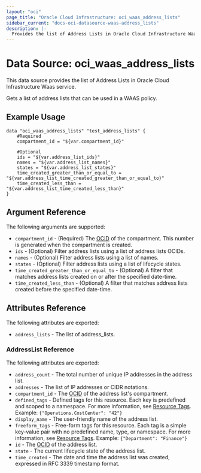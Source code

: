 ```yaml
---
layout: "oci"
page_title: "Oracle Cloud Infrastructure: oci_waas_address_lists"
sidebar_current: "docs-oci-datasource-waas-address_lists"
description: |-
  Provides the list of Address Lists in Oracle Cloud Infrastructure Waas service
---
```


# Data Source: oci_waas_address_lists
This data source provides the list of Address Lists in Oracle Cloud Infrastructure Waas service.

Gets a list of address lists that can be used in a WAAS policy.

## Example Usage

```hcl
data "oci_waas_address_lists" "test_address_lists" {
	#Required
	compartment_id = "${var.compartment_id}"

	#Optional
	ids = "${var.address_list_ids}"
	names = "${var.address_list_names}"
	states = "${var.address_list_states}"
	time_created_greater_than_or_equal_to = "${var.address_list_time_created_greater_than_or_equal_to}"
	time_created_less_than = "${var.address_list_time_created_less_than}"
}
```

## Argument Reference

The following arguments are supported:

* `compartment_id` - (Required) The [OCID](https://docs.cloud.oracle.com/iaas/Content/General/Concepts/identifiers.htm) of the compartment. This number is generated when the compartment is created.
* `ids` - (Optional) Filter address lists using a list of address lists OCIDs.
* `names` - (Optional) Filter address lists using a list of names.
* `states` - (Optional) Filter address lists using a list of lifecycle states.
* `time_created_greater_than_or_equal_to` - (Optional) A filter that matches address lists created on or after the specified date-time.
* `time_created_less_than` - (Optional) A filter that matches address lists created before the specified date-time.


## Attributes Reference

The following attributes are exported:

* `address_lists` - The list of address_lists.

### AddressList Reference

The following attributes are exported:

* `address_count` - The total number of unique IP addresses in the address list.
* `addresses` - The list of IP addresses or CIDR notations.
* `compartment_id` - The [OCID](https://docs.cloud.oracle.com/iaas/Content/General/Concepts/identifiers.htm) of the address list's compartment.
* `defined_tags` - Defined tags for this resource. Each key is predefined and scoped to a namespace. For more information, see [Resource Tags](https://docs.cloud.oracle.com/iaas/Content/General/Concepts/resourcetags.htm).  Example: `{"Operations.CostCenter": "42"}` 
* `display_name` - The user-friendly name of the address list.
* `freeform_tags` - Free-form tags for this resource. Each tag is a simple key-value pair with no predefined name, type, or namespace. For more information, see [Resource Tags](https://docs.cloud.oracle.com/iaas/Content/General/Concepts/resourcetags.htm).  Example: `{"Department": "Finance"}` 
* `id` - The [OCID](https://docs.cloud.oracle.com/iaas/Content/General/Concepts/identifiers.htm) of the address list.
* `state` - The current lifecycle state of the address list.
* `time_created` - The date and time the address list was created, expressed in RFC 3339 timestamp format.

